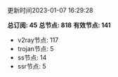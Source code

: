 更新时间2023-01-07 16:29:28

**总订阅: 45**
**总节点: 818**
**有效节点: 141**
- v2ray节点: 117
- trojan节点: 5
- ss节点: 14
- ssr节点: 5
